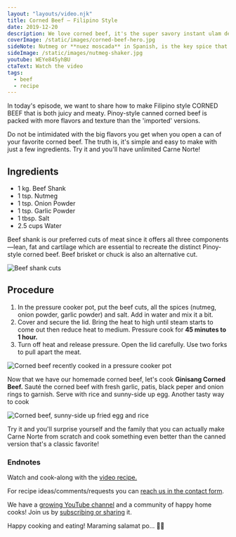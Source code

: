 ```yaml
---
layout: "layouts/video.njk"
title: Corned Beef — Filipino Style
date: 2019-12-20
description: We love corned beef, it's the super savory instant ulam de lata! With a few ingredients, you can make homemade corned beef from scratch. Surprise yourself and your family!
coverImage: /static/images/corned-beef-hero.jpg
sideNote: Nutmeg or **nuez moscada** in Spanish, is the key spice that makes the distinct flavor of the corned beef we know and love. Without nutmeg will still be tasty pulled beef or carne mechada that you have with tacos but with it you will be proud that you could remake corned beef!
sideImage: /static/images/nutmeg-shaker.jpg
youtube: WEYe845yhBU
ctaText: Watch the video
tags:
  - beef
  - recipe
---
```


In today's episode, we want to share how to make Filipino style CORNED BEEF that is both juicy and meaty. Pinoy-style canned corned beef is packed with more flavors and texture than the 'imported' versions.

Do not be intimidated with the big flavors you get when you open a can of your favorite corned beef. The truth is, it's simple and easy to make with just a few ingredients. Try it and you'll have unlimited Carne Norte!

## Ingredients
- 1 kg. Beef Shank
- 1 tsp. Nutmeg
- 1 tsp. Onion Powder
- 1 tsp. Garlic Powder
- 1 tbsp. Salt
- 2.5 cups Water

Beef shank is our preferred cuts of meat since it offers all three components—lean, fat and cartilage which are essential to recreate the distinct Pinoy-style corned beef. Beef brisket or chuck is also an alternative cut.

![Beef shank cuts](/static/images/beef-shank-cuts.jpg)

## Procedure
1. In the pressure cooker pot, put the beef cuts, all the spices (nutmeg, onion powder, garlic powder) and salt. Add in water and mix it a bit.
2. Cover and secure the lid. Bring the heat to high until steam starts to come out then reduce heat to medium. Pressure cook for **45 minutes to 1 hour.**
3. Turn off heat and release pressure. Open the lid carefully. Use two forks to pull apart the meat.

![Corned beef recently cooked in a pressure cooker pot](/static/images/corned-beef-pot.jpg)

Now that we have our homemade corned beef, let's cook **Ginisang Corned Beef.**
Sauté the corned beef with fresh garlic, patis, black peper and onion rings to garnish. Serve with rice and sunny-side up egg. Another tasty way to cook

![Corned beef, sunny-side up fried egg and rice](/static/images/cornsilog.jpg)

Try it and you'll surprise yourself and the family that you can actually make Carne Norte from scratch and cook something even better than the canned version that's a classic favorite!

### Endnotes
Watch and cook-along with the [video recipe.](https://youtu.be/WEYe845yhBU)

For recipe ideas/comments/requests you can [reach us in the contact form](/about/#contact-us).

We have a [growing YouTube channel](https://www.youtube.com/user/ulampinoy) and a community of happy home cooks! Join us by [subscribing or sharing](https://www.youtube.com/user/ulampinoy) it.

Happy cooking and eating! Maraming salamat po... 🙏🏼

